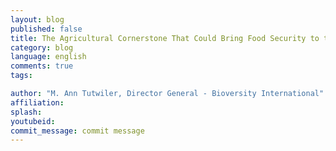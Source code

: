 ```yaml
---
layout: blog
published: false
title: The Agricultural Cornerstone That Could Bring Food Security to the Middle East and Beyond
category: blog
language: english
comments: true
tags: 

author: "M. Ann Tutwiler, Director General - Bioversity International"
affiliation: 
splash: 
youtubeid: 
commit_message: commit message
---
```

